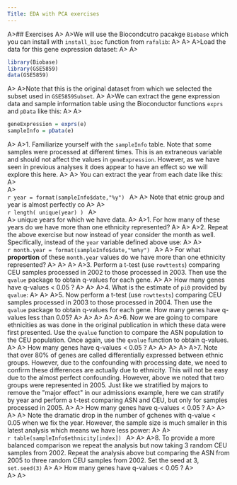 ```yaml
---
Title: EDA with PCA exercises
---
```


A>## Exercises
A>
A>We will use the Biocondcutro pacakge `Biobase` which you can install with `install_bioc` function from `rafalib`:
A>
A>
A>Load the data for this gene expression dataset:
A>
A>
```r
library(Biobase)
library(GSE5859)
data(GSE5859)
```
A>
A>Note that this is the original dataset from which we selected the subset used in `GSE5859Subset`. 
A>
A>We can extract the gene expression data and sample information table using the Bioconductor functions `exprs` and `pData` like this:
A>
A>
```r
geneExpression = exprs(e)
sampleInfo = pData(e)
```
A>
A>1. Familiarize yourself with the `sampleInfo` table. Note that some samples were processed at different times. This is an extraneous variable and should not affect the values in `geneExpression`. However, as we have seen in previous analyses it does appear to have an effect so we will explore this here.
A>
A>    You can extract the year from each date like this:
A>    
A>    
    ```r
    year = format(sampleInfo$date,"%y")
    ```
A>
A>    Note that etnic group and year is almost perfectly co
A>
A>    
    ```r
    length( unique(year) )
    ```
A>  
A>    unique years for which we have data.
A>
A>1. For how many of these years do we have more than one ethnicity represented?
A>
A>
A>2. Repeat the above exercise but now instead of year consider the month as well. Specifically, instead of the `year` variable defined above use:
A>
A>    
    ```r
    month.year = format(sampleInfo$date,"%m%y")
    ```
A>
A>    For what **proportion** of these `month.year` values do we have more than one ethnicity represented?
A>
A>
A>
A>3. Perform a t-test (use `rowttests`) comparing CEU samples processed in 2002 to those processed in 2003. Then use the `qvalue` package to obtain q-values for each gene. 
A>
A>    How many genes have q-values < 0.05 ?
A>
A>
A>4. What is the estimate of `pi0` provided by `qvalue`: 
A>
A>
A>5. Now perform a t-test (use `rowttests`) comparing CEU samples processed in 2003 to those processed in 2004. Then use the `qvalue` package to obtain q-values for each gene. How many genes have q-values less than 0.05?
A>
A>
A>
A>
A>6. Now we are going to compare ethnicities as was done in the original publication in which these data were first presented. Use the `qvalue` function to compare the ASN population to the CEU population. Once again, use the `qvalue` function to obtain q-values.
A>
A>    How many genes have q-values < 0.05 ?
A>
A>
A>
A>
A>7. Note that over 80% of genes are called differentially expressed between ethnic groups. However, due to the confounding with processing date, we need to confirm these differences are actually due to ethnicity. This will not be easy due to the almost perfect confounding. However, above we noted that two groups were represented in 2005. Just like we stratified by majors to remove the "major effect" in our admissions example, here we can stratify by year and perform a t-test comparing ASN and CEU, but only for samples processed in 2005.
A>
A>    How many genes have q-values < 0.05 ?
A>
A>
A>
A>    Note the dramatic drop in the number of gchenes with q-value < 0.05 when we fix the year. However, the sample size is much smaller in this latest analysis which means we have less power:
A>
A>    
    ```r
    table(sampleInfo$ethnicity[index])
    ```
A>
A>
A>8. To provide a more balanced comparison we repeat the analysis but now taking 3 random CEU samples from 2002. Repeat the analysis above but comparing the ASN from 2005 to three random CEU samples from 2002. Set the seed at 3, `set.seed(3)`
A>
A>    How many genes have q-values < 0.05 ?
A>  
A>
A>
